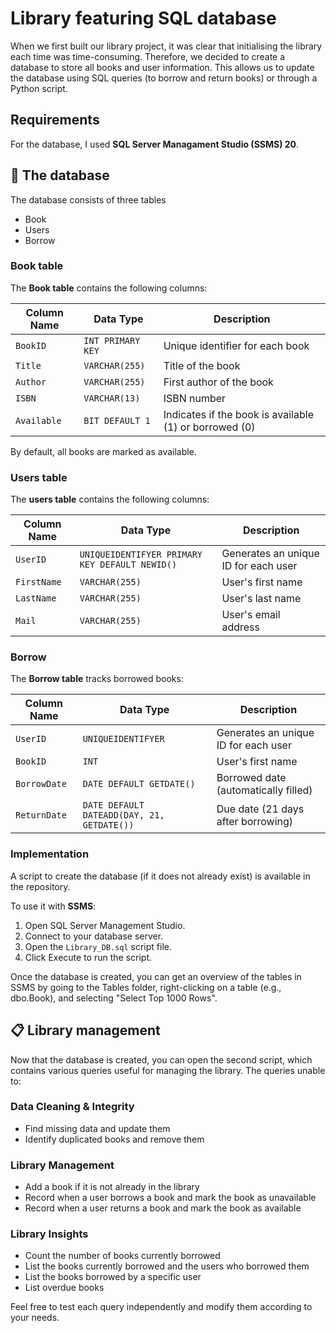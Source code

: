 # Library featuring SQL database

When we first built our library project, it was clear that initialising the library each time was time-consuming. Therefore, we decided to create a database to store all books and user information. This allows us to update the database using SQL queries (to borrow and return books) or through a Python script.

## Requirements
For the database, I used **SQL Server Managament Studio (SSMS) 20**.

## :notebook: The database

The database consists of three tables
- Book
- Users
- Borrow

### Book table

The **Book table** contains the following columns:

| Column Name | Data Type | Description |
| --- | --- | --- |
| `BookID` | `INT PRIMARY KEY` | Unique identifier for each book |
| `Title` | `VARCHAR(255)` | Title of the book |
| `Author` | `VARCHAR(255)` | First author of the book |
| `ISBN` | `VARCHAR(13)` | ISBN number |
| `Available` | `BIT DEFAULT 1` | Indicates if the book is available (1) or borrowed (0) |

By default, all books are marked as available.

### Users table

The **users table** contains the following columns:

| Column Name | Data Type | Description |
| --- | --- | --- |
| `UserID` | `UNIQUEIDENTIFYER PRIMARY KEY DEFAULT NEWID()` | Generates an unique ID for each user |
| `FirstName` | `VARCHAR(255)` | User's first name |
| `LastName` | `VARCHAR(255)` | User's last name |
| `Mail` | `VARCHAR(255)` | User's email address |

### Borrow

The **Borrow table** tracks borrowed books:

| Column Name | Data Type | Description |
| --- | --- | --- |
| `UserID` | `UNIQUEIDENTIFYER` | Generates an unique ID for each user |
| `BookID` | `INT` | User's first name |
| `BorrowDate` | `DATE DEFAULT GETDATE()` | Borrowed date (automatically filled) |
| `ReturnDate` | `DATE DEFAULT DATEADD(DAY, 21, GETDATE())` | Due date (21 days after borrowing) |

### Implementation

A script to create the database (if it does not already exist) is available in the repository.

To use it with **SSMS**:

1. Open SQL Server Management Studio.
2. Connect to your database server.
3. Open the `Library_DB.sql` script file.
4. Click Execute to run the script.

Once the database is created, you can get an overview of the tables in SSMS by going to the Tables folder, right-clicking on a table (e.g., dbo.Book), and selecting "Select Top 1000 Rows".

## :clipboard: Library management

Now that the database is created, you can open the second script, which contains various queries useful for managing the library. The queries unable to:

### Data Cleaning & Integrity
- Find missing data and update them
- Identify duplicated books and remove them

### Library Management
- Add a book if it is not already in the library
- Record when a user borrows a book and mark the book as unavailable
- Record when a user returns a book and mark the book as available

### Library Insights
- Count the number of books currently borrowed
- List the books currently borrowed and the users who borrowed them
- List the books borrowed by a specific user
- List overdue books

Feel free to test each query independently and modify them according to your needs.